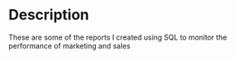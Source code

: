# Description
These are some of the reports I created using SQL to monitor the performance of marketing and sales
